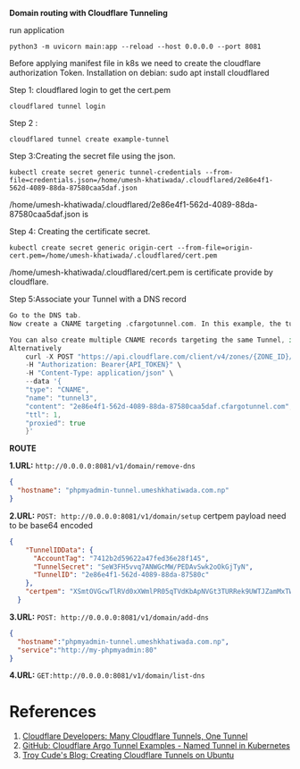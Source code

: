 **Domain routing with Cloudflare Tunneling**

run application
```
python3 -m uvicorn main:app --reload --host 0.0.0.0 --port 8081
```


Before applying manifest file in k8s we need to create the cloudflare authorization Token.
Installation on debian:
sudo apt install cloudflared


Step 1: cloudflared login to get the cert.pem
```
cloudflared tunnel login
```

Step 2 :
```
cloudflared tunnel create example-tunnel
```


Step 3:Creating the secret file using the json.
```
kubectl create secret generic tunnel-credentials --from-file=credentials.json=/home/umesh-khatiwada/.cloudflared/2e86e4f1-562d-4089-88da-87580caa5daf.json
```

/home/umesh-khatiwada/.cloudflared/2e86e4f1-562d-4089-88da-87580caa5daf.json is 

Step 4: Creating the certificate secret.
```
kubectl create secret generic origin-cert --from-file=origin-cert.pem=/home/umesh-khatiwada/.cloudflared/cert.pem
```
/home/umesh-khatiwada/.cloudflared/cert.pem is certificate provide by cloudflare.

Step 5:Associate your Tunnel with a DNS record
``` Go to the Cloudflare dashboard.
Go to the DNS tab.
Now create a CNAME targeting .cfargotunnel.com. In this example, the tunnel ID is ef824aef-7557-4b41-a398-4684585177ad, so create a CNAME record specifically targeting ef824aef-7557-4b41-a398-4684585177ad.cfargotunnel.com.

You can also create multiple CNAME records targeting the same Tunnel, if desired.
Alternatively 
 	curl -X POST "https://api.cloudflare.com/client/v4/zones/{ZONE_ID}/dns_records" \
 	-H "Authorization: Bearer{API_TOKEN}" \
 	-H "Content-Type: application/json" \
 	--data '{
   	"type": "CNAME",
   	"name": "tunnel3",
   	"content": "2e86e4f1-562d-4089-88da-87580caa5daf.cfargotunnel.com",
   	"ttl": 1,
   	"proxied": true
 	}'
```
**ROUTE**


**1.URL:** `http://0.0.0.0:8081/v1/domain/remove-dns`

```json
{
  "hostname": "phpmyadmin-tunnel.umeshkhatiwada.com.np"
}
```



**2.URL:** `POST: http://0.0.0.0:8081/v1/domain/setup`
certpem payload need to be base64 encoded
```json
{
    "TunnelIDData": {
      "AccountTag": "7412b2d59622a47fed36e28f145",
      "TunnelSecret": "SeW3FH5vvq7ANWGcMW/PEDAvSwk2oOkGjTyN",
      "TunnelID": "2e86e4f1-562d-4089-88da-87580c"
    },
    "certpem": "XSmtOVGcwTlRVd0xXWmlPR05qTVdKbApNVGt3TURRek9UWTJZamMxTWpSak5XTmhOalZsTVRObU5tRXpaR1F6TVdKaU1EaGxZamxrTVRaa1pHTXpNVGt4ClpHRTJOR00zTm1VM016VmpZMlpsWVRJME1UZzRPVEJtT1dVMVpEZzJaR1UyTWpneE9XSmhNR0kzTVRNNE5tRTEKTmpWbVlXRmhPRFkxTURnelltTXdOR05tWkRnME0yTTRPR0prWVRnNU1HSTFaVGd5TURkak16azNORFJqWWpZeApZemxrWXpjNVpHWWlMQ0poY0dsVWIydGxiaUk2SW1wclNrZDNPWGxCZEdRM1FsWk9NWFo0VEZaUVNuTnZWRkZICmRUWlJUazloU1Y5MU9EWTBiRjhpZlE9PQotLS0tLUVORCBBUkdPIFRVTk5FTCBUT0tFTi0tLS0tCg=="
  }
  ```

**3.URL:** `POST: http://0.0.0.0:8081/v1/domain/add-dns`
```json
{
  "hostname":"phpmyadmin-tunnel.umeshkhatiwada.com.np",
  "service":"http://my-phpmyadmin:80"
}
```

**4.URL:** `GET:http://0.0.0.0:8081/v1/domain/list-dns`

# References

1. [Cloudflare Developers: Many Cloudflare Tunnels, One Tunnel](https://developers.cloudflare.com/cloudflare-one/tutorials/many-cfd-one-tunnel/)
2. [GitHub: Cloudflare Argo Tunnel Examples - Named Tunnel in Kubernetes](https://github.com/cloudflare/argo-tunnel-examples/blob/master/named-tunnel-k8s/cloudflared.yaml)
3. [Troy Cude's Blog: Creating Cloudflare Tunnels on Ubuntu](https://tcude.net/creating-cloudflare-tunnels-on-ubuntu/)

